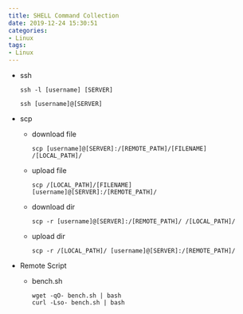 ```yaml
---
title: SHELL Command Collection
date: 2019-12-24 15:30:51
categories: 
- Linux
tags: 
- Linux
---
```


+ ssh

  ```
  ssh -l [username] [SERVER]
  ```

  ```
  ssh [username]@[SERVER]
  ```

+ scp 

  + download file

    ```
    scp [username]@[SERVER]:/[REMOTE_PATH]/[FILENAME] /[LOCAL_PATH]/
    ```

  + upload file

    ```
    scp /[LOCAL_PATH]/[FILENAME] [username]@[SERVER]:/[REMOTE_PATH]/
    ```

  + download dir

    ```
    scp -r [username]@[SERVER]:/[REMOTE_PATH]/ /[LOCAL_PATH]/
    ```

  + upload dir

    ```
    scp -r /[LOCAL_PATH]/ [username]@[SERVER]:/[REMOTE_PATH]/
    ```

+ Remote Script

  + bench.sh <!--I/O Info & Network SpeedTest-->

    ```
    wget -qO- bench.sh | bash
    curl -Lso- bench.sh | bash
    ```

    
